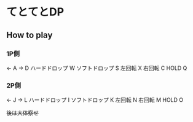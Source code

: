 # てとてとDP

## How to play
### 1P側
← A
→ D
ハードドロップ W
ソフトドロップ S
左回転 X
右回転 C
HOLD Q
### 2P側
← J
→ L
ハードドロップ I
ソフトドロップ K
左回転 N
右回転 M
HOLD O

~~後は大体察せ~~
